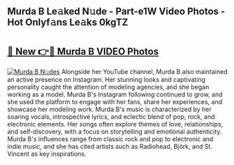 ## Murda B Le𝚊ked N𝚞de - Part-e1W Video Photos - Hot Onlyf𝚊ns Le𝚊ks 0kgTZ

# <h2><a href="http://ac33978.deff.icu/?id=Murda+B">🔗 New 👉🔴 Murda B VIDEO Photos</a></h2>

[![Murda B N𝚞des](https://i.imgur.com/rIISA9y.gif)](http://ac33978.deff.icu/?id=Murda+B)
Alongside her YouTube channel, Murda B also maintained an active presence on Instagram. Her stunning looks and captivating personality caught the attention of modeling agencies, and she began working as a model. Murda B's Instagram following continued to grow, and she used the platform to engage with her fans, share her experiences, and showcase her modeling work. Murda B's music is characterized by her soaring vocals, introspective lyrics, and eclectic blend of pop, rock, and electronic elements. Her songs often explore themes of love, relationships, and self-discovery, with a focus on storytelling and emotional authenticity. Murda B's influences range from classic rock and pop to electronic and indie music, and she has cited artists such as Radiohead, Björk, and St. Vincent as key inspirations.
